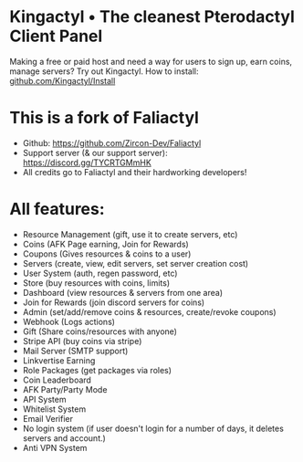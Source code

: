 # Kingactyl • The cleanest Pterodactyl Client Panel
Making a free or paid host and need a way for users to sign up, earn coins, manage servers? Try out Kingactyl.
How to install: [github.com/Kingactyl/Install](https://github.com/Kingactyl/Install)

# This is a fork of Faliactyl
- Github: https://github.com/Zircon-Dev/Faliactyl
- Support server (& our support server): https://discord.gg/TYCRTGMmHK
- All credits go to Faliactyl and their hardworking developers!

# All features:
- Resource Management (gift, use it to create servers, etc)
- Coins (AFK Page earning, Join for Rewards)
- Coupons (Gives resources & coins to a user)
- Servers (create, view, edit servers, set server creation cost)
- User System (auth, regen password, etc)
- Store (buy resources with coins, limits)
- Dashboard (view resources & servers from one area)
- Join for Rewards (join discord servers for coins)
- Admin (set/add/remove coins & resources, create/revoke coupons)
- Webhook (Logs actions)
- Gift (Share coins/resources with anyone)
- Stripe API (buy coins via stripe)
- Mail Server (SMTP support)
- Linkvertise Earning
- Role Packages (get packages via roles)
- Coin Leaderboard
- AFK Party/Party Mode
- API System
- Whitelist System
- Email Verifier
- No login system (if user doesn't login for a number of days, it deletes servers and account.)
- Anti VPN System
